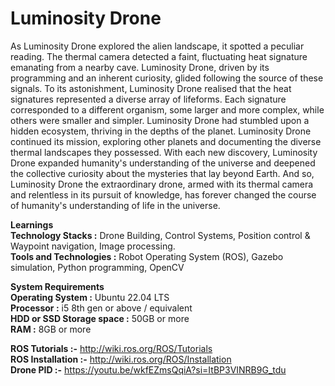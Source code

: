 # Luminosity Drone
As Luminosity Drone explored the alien landscape, it spotted a peculiar reading. The thermal camera detected a faint, fluctuating heat signature emanating from a nearby cave. Luminosity Drone, driven by its programming and an inherent curiosity, glided following the source of these signals. To its astonishment, Luminosity Drone realised that the heat signatures represented a diverse array of lifeforms. Each signature corresponded to a different organism, some larger and more complex, while others were smaller and simpler. Luminosity Drone had stumbled upon a hidden ecosystem, thriving in the depths of the planet. Luminosity Drone continued its mission, exploring other planets and documenting the diverse thermal landscapes they possessed. With each new discovery, Luminosity Drone expanded humanity's understanding of the universe and deepened the collective curiosity about the mysteries that lay beyond Earth. And so, Luminosity Drone the extraordinary drone, armed with its thermal camera and relentless in its pursuit of knowledge, has forever changed the course of humanity's understanding of life in the universe. <br>

**Learnings**<br>
**Technology Stacks :** Drone Building, Control Systems, Position control & Waypoint navigation, Image processing.<br>
**Tools and Technologies :** Robot Operating System (ROS), Gazebo simulation, Python programming, OpenCV <br>

**System Requirements**<br>
**Operating System :** Ubuntu 22.04 LTS<br>
**Processor :** i5 8th gen or above / equivalent<br>
**HDD or SSD Storage space :** 50GB or more<br>
**RAM :** 8GB or more<br>

**ROS Tutorials :-** http://wiki.ros.org/ROS/Tutorials <br>
**ROS Installation :-** http://wiki.ros.org/ROS/Installation <br>
**Drone PID :-** https://youtu.be/wkfEZmsQqiA?si=ItBP3VINRB9G_tdu <br>
